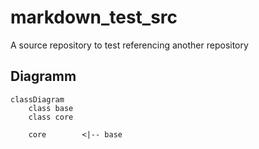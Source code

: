 # markdown_test_src
A source repository to test referencing another repository

## Diagramm
```mermaid
classDiagram
    class base
    class core

    core        <|-- base
```
